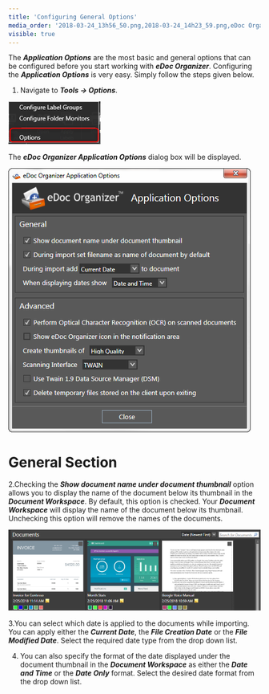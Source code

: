 ```yaml
---
title: 'Configuring General Options'
media_order: '2018-03-24_13h56_50.png,2018-03-24_14h23_59.png,eDoc Organizer Screenshot 1.png'
visible: true
---
```


The _**Application Options**_ are the most basic and general options that can be configured before you start working with _**eDoc Organizer**_. Configuring the _**Application Options**_ is very easy. Simply follow the steps given below.

1. Navigate to _**Tools -> Options**_.

![](2018-03-24_13h56_50.png)

The _**eDoc Organizer Application Options**_ dialog box will be displayed.

![](2018-03-24_14h23_59.png)

# General Section

2.Checking the _**Show document name under document thumbnail**_ option allows you to display the name of the document below its thumbnail in the _**Document Workspace**_.  By default, this option is checked. Your _**Document Workspace**_ will display the name of the document below its thumbnail. Unchecking this option will remove the names of the documents.

![](eDoc%20Organizer%20Screenshot%201.png)

3.You can select which date is applied to the documents while importing.  You can apply either the _**Current Date**_, the _**File Creation Date**_ or the _**File Modified Date**_.  Select the required date type from the drop down list.

4. You can also specify the format of the date displayed under the document thumbnail in the _**Document Workspace**_ as either the _**Date and Time**_ or the _**Date Only**_ format.  Select the desired date format from the drop down list.